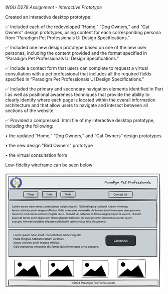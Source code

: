*WGU D279 Assignment - Interactive Prototype*

Created an interactive desktop prototype:

✅ Included each of the redeveloped “Home,” “Dog Owners,” and “Cat Owners” design prototypes, using content for each corresponding persona from “Paradigm Pet Professionals UI Design Specifications.”

✅ Included one new design prototype based on one of the new user personas, including the content provided and the format specified in “Paradigm Pet Professionals UI Design Specifications.”

✅ Include a contact form that users can complete to request a virtual consultation with a pet professional that includes all the required fields specified in “Paradigm Pet Professionals UI Design Specifications.”
 

✅ Included the primary and secondary navigation elements identified in Part I as well as positional awareness techniques that provide the ability to clearly identify where each page is located within the overall information architecture and that allow users to navigate and interact between all sections of the website.
 

✅ Provided a compressed .html file of my interactive desktop prototype, including the following:

•  the updated “Home,” “Dog Owners,” and “Cat Owners” design prototypes

•  the new design "Bird Owners" prototype

•  the virtual consultation form

Low-fidelity wireframe can be seen below:

<img src="./assets/wireframe.png" alt="wireframe" width="500">

